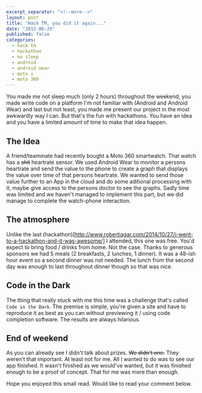 ```yaml
---
excerpt_separator: "<!--more-->"
layout: post
title: "Hack TM, you did it again..."
date: "2015-06-29"
published: false
categories: 
  - hack tm
  - hackathon
  - no sleep
  - android
  - android wear
  - moto x
  - moto 360
---
```



You made me not sleep much (only 2 hours) throughout the weekend, you made write code on a platform I'm not familiar with (Android and Android Wear) and last but not least, you made me present our project in the most awkwardly way I can. But that's the fun with hackathons. You have an idea and you have a limited amount of time to make that idea happen.

## The Idea
A friend/teammate had recently bought a Moto 360 smartwatch. That watch has a ~~shit~~ heartrate sensor. We used Android Wear to monitor a persons heartrate and send the value to the phone to create a graph that displays the value over time of that persons heartrate. We wanted to send those value further to an App in the cloud and do some aditional processing with it, maybe give access to the persons doctor to see the graphs. Sadly time was limited and we haven't managed to implement this part, but we did manage to complete the watch-phone interaction.

## The atmosphere
Unlike the last (hackathon)[http://www.robertiagar.com/2014/10/27/i-went-to-a-hackathon-and-it-was-awesome/] I attended, this one was free. You'd expect to bring food / drinks from home. Not the case. Thanks to generous sponsors we had 5 meals (2 breakfasts, 2 lunches, 1 dinner). It was a 48-ish hour event so a second dinner was not needed. The lunch from the second day was enough to last throughout dinner though so that was nice.

## Code in the Dark
The thing that really stuck with me this time was a challenge that's called ``Code in the Dark``. The premise is simple, you're given a site and have to reproduce it as best as you can without previewing it / using code completion software. The results are always hilarious. 

## End of weekend
As you can already see I didn't talk about prizes. ~~We didn't one.~~ They weren't that important. At least not for me. All I wanted to do was to see our app finished. It wasn't finished as we would've wanted, but it was finished enough to be a proof of concept. That for me was more than enough.

Hope you enjoyed this small read. Would like to read your comment below.